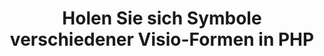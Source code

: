 ﻿---
title: Holen Sie sich Symbole verschiedener Visio-Formen in PHP
type: docs
weight: 40
url: /de/java/get-icons-of-various-visio-shapes-in-php/
---
